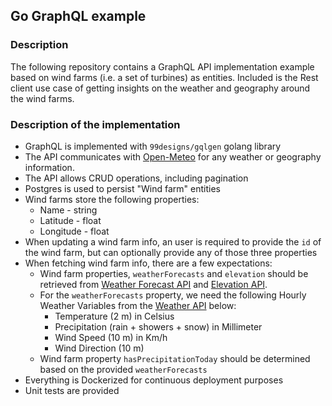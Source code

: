 ## Go GraphQL example

### Description
The following repository contains a GraphQL API implementation example based on wind farms (i.e. a set of turbines) as entities.
Included is the Rest client use case of getting insights on the weather and geography around the wind farms.

### Description of the implementation

- GraphQL is implemented with `99designs/gqlgen` golang library
- The API communicates with [Open-Meteo](https://open-meteo.com/) for any weather or geography information.
- The API allows CRUD operations, including pagination
- Postgres is used to persist "Wind farm" entities
- Wind farms store the following properties:
    - Name - string
    - Latitude - float
    - Longitude - float
- When updating a wind farm info, an user is required to provide the `id` of the wind farm, but can optionally provide any of those three properties
- When fetching wind farm info, there are a few expectations:
    - Wind farm properties, `weatherForecasts` and `elevation` should be retrieved from [Weather Forecast API](https://open-meteo.com/en/docs) and [Elevation API](https://open-meteo.com/en/docs/elevation-api).
    - For the `weatherForecasts` property, we need the following Hourly Weather Variables from the [Weather API](https://open-meteo.com/en/docs)  below:
        - Temperature (2 m) in Celsius
        - Precipitation (rain + showers + snow) in Millimeter
        - Wind Speed (10 m) in Km/h
        - Wind Direction (10 m)
    - Wind farm property `hasPrecipitationToday` should be determined based on the provided `weatherForecasts`
- Everything is Dockerized for continuous deployment purposes
- Unit tests are provided
